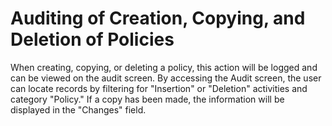 # Auditing of Creation, Copying, and Deletion of Policies

When creating, copying, or deleting a policy, this action will be logged and can be viewed on the audit screen. By accessing the Audit screen, the user can locate records by filtering for "Insertion" or "Deletion" activities and category "Policy." If a copy has been made, the information will be displayed in the "Changes" field.
